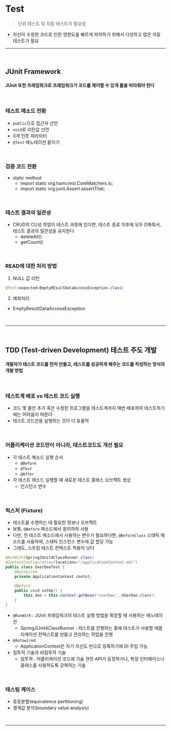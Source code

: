 # Test
> 단위 테스트 및 자동 테스트의 필요성
* 자신이 수정한 코드로 인한 영향도를 빠르게 파악하기 위해서 다양하고 많은 자동 테스트가 필요

<hr>
<br>

## JUnit Framework
#### JUnit 또한 프레임워크로 프레임워크가 코드를 제어할 수 있게 룰을 따라줘야 한다

<br>

### 테스트 메소드 전환
* `public`으로 접근자 선언
* `void`로 리턴값 선언
* 0개 인풋 파라미터
* `@Test` 에노테이션 붙이기

<br>

### 검증 코드 전환
* static method
  * import static org.hamcrest.CoreMatchers.is;
  * import static org.junit.Assert.assertThat; 

<br>

### 테스트 결과의 일관성
* CRUD의 CU성 작업이 테스트 과정에 있다면, 테스트 종료 이후에 모두 D해줘서, 테스트 결과의 일관성을 유지한다
  * deleteAll()
  * getCount() 

<br>

### READ에 대한 처리 방법
1) NULL 값 리턴

```java
@Test(expected=EmptyREsultDataAccessException.class)
```

2) 예외처리
  * EmptyResultDataAccessException

<br>
<hr>
<br>

## TDD (Test-driven Development) 테스트 주도 개발
#### 개발자가 테스트 코드를 먼저 만들고, 테스트를 성공하게 해주는 코드를 작성하는 방식의 개발 방법

<br>

### 테스트계 배포 vs 테스트 코드 실행
* 코드 몇 줄만 추가 혹은 수정한 프로그램을 테스트계까지 매번 배포하여 테스트하기에는 어려움이 따른다
* 테스트 코드만을 실행하는 것이 더 효율적

<br>

### 어플리케이션 코드만이 아니라, 테스트코드도 개선 필요
* 각 테스트 메소드 실행 순서  
  * `@Before`
  * `@Test`
  * `@After`
* 각 테스트 메소드 실행할 때 새로운 테스트 클래스 오브젝트 생성
  * 인스턴스 변수

<br>

### 픽스처 (Fixture)
* 테스트를 수행하는 데 필요한 정보나 오브젝트
* 보통, `@Before` 메소드에서 정의하여 사용
* 다만, 전 테스트 메소드에서 사용하는 변수가 필요하다면, `@BeforeClass` 스태틱 메소드를 사용하여, 스태틱 인스턴스 변수에 값 할당 가능
* 그래도, 스프링 테스트 컨텍스트 적용이 낫다

```java
@RunWith(SpringJUnit4ClassRunner.class)
@ContextConfiguration(locations="/applicationContext.xml")
public class UserDaoTest {
    @Autowired
    private ApplicationContext contxt;
    
    @Before
    public void setUp() {
        this.dao = this.context.getBean("userDao", USerDao.class);
    }
}
```
* `@RunWith` : JUnit 프레임워크의 테스트 실행 방법을 확장할 때 사용하는 애노테이션
  * SpringJUnit4ClassRunner : 테스트를 진행하는 중에 테스트가 사용할 애플리케이션 컨텍스트를 만들고 관리하는 작업을 진행
* `@Autowired` 
  * ApplicationContext은 자기 자신도 빈으로 등록하기에 DI 주입 가능
* 침투적 기술과 비침투적 기술
  * 침투적 : 어플리케이션 코드에 기술 관련 API가 등장하거나, 특정 인터페이스나 클래스를 사용하도록 강제하는 기술

<br>

### 테스팅 케이스
* 동등분할(equivalence partitioning)
* 경계값 분석(boundary value analysis)

<br>
<hr>
<br>


